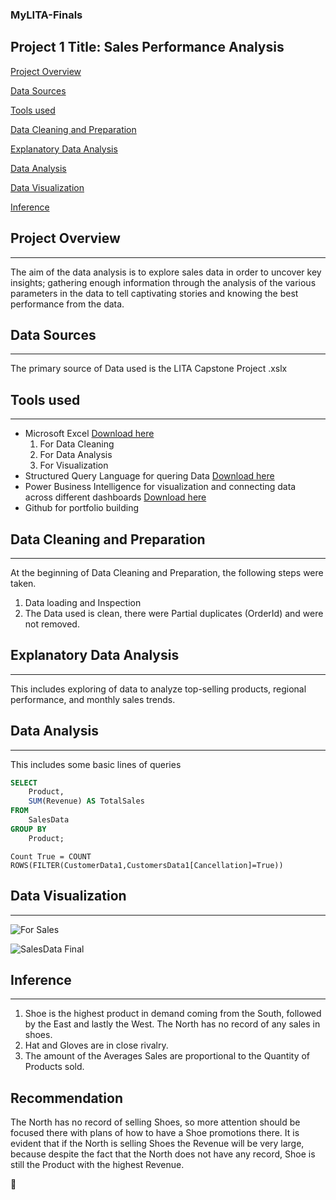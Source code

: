 ### MyLITA-Finals
## Project 1 Title: Sales Performance Analysis

[Project Overview](#project-overview)

[Data Sources](#data-sources)

[Tools used](#tools-used)

[Data Cleaning and Preparation](#data-cleaning-and-preparation)

[Explanatory Data Analysis](#explanatory-data-analysis)

[Data Analysis](#data-analysis)

[Data Visualization](#data-visualization)

[Inference](#inference)


## Project Overview
---
The aim of the data analysis is to explore sales data in order to uncover key insights; gathering enough information through the analysis of the various parameters in the data to tell captivating stories and knowing the best performance from the data.

## Data Sources
---
The primary source of Data used is the LITA Capstone Project .xslx

## Tools used
---
- Microsoft Excel [Download here](https://www.microsoft.com)
  1. For Data Cleaning
  2. For Data Analysis
  3. For Visualization
- Structured Query Language for quering Data [Download here](https://www.microsoft.com/en-us/sql-server)
- Power Business Intelligence for visualization and connecting data across different dashboards [Download here](https://powerbi.microsoft.com)
- Github for portfolio building

## Data Cleaning and Preparation
---
At the beginning of Data Cleaning and Preparation, the following steps were taken.
 1. Data loading and Inspection
 2. The Data used is clean, there were Partial duplicates (OrderId) and were not removed.

## Explanatory Data Analysis 
---
This includes exploring of data to analyze top-selling products, regional performance, and monthly sales trends.

## Data Analysis
---
This includes some basic lines of queries

```SQL
SELECT 
    Product, 
    SUM(Revenue) AS TotalSales
FROM 
    SalesData
GROUP BY 
    Product;
```

```DAX
Count True = COUNT ROWS(FILTER(CustomerData1,CustomersData1[Cancellation]=True))
```

## Data Visualization
---

![For Sales](https://github.com/user-attachments/assets/47bb6ede-5bc0-4239-b0a4-e27676bd72a6)

![SalesData Final](https://github.com/user-attachments/assets/6acb387c-8e08-478f-beb8-a95d69c59509)


## Inference 
---
1. Shoe is the highest product in demand coming from the South, followed by the East and lastly the West. The North has no record of any sales in shoes.
2. Hat and Gloves are in close rivalry.
3. The amount of the Averages Sales are proportional to the Quantity of Products sold.


## Recommendation
The North has no record of selling Shoes, so more attention should be focused there with plans of how to have a Shoe promotions there. It is evident that if the North is selling Shoes the Revenue will be very large, because despite the fact that the North does not have any record, Shoe is still the Product with the highest Revenue.

🙂


